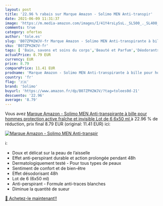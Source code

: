 ```yaml
---
layout: post
title: '22.96 % rabais sur Marque Amazon - Solimo MEN Anti-transpir'
date: 2021-06-09 11:31:37
image: 'https://m.media-amazon.com/images/I/41Y4rsLySsL._SL500_._SL400_.jpg'
comments: true
category: ofertas
author: 'tole.es'
slug: 'B07ZPH2WJV-fr Marque Amazon - Solimo MEN Anti-transpirante à bille pour...'
sku: 'B07ZPH2WJV-fr'
tags: [ 'Bain, savons et soins du corps','Beauté et Parfum','Déodorants et anti-transpirants','solimo', ]
actualPrice: 8.79 EUR
currency: EUR
price: 8.79
comparePrice: 11.41 EUR
prodname: 'Marque Amazon - Solimo MEN Anti-transpirante à bille pour hommes  protection active fraîche et invisible  Lot de 6  6x50 ml '
country: 'fr'
flag: '🇫🇷'
brand: 'Solimo'
buyurl: 'https://www.amazon.fr/dp/B07ZPH2WJV/?tag=tolees0d-21'
descuento: '22.96'
average: '8.79'
---
```


Vous avez [Marque Amazon - Solimo MEN Anti-transpirante à bille pour hommes  protection active fraîche et invisible  Lot de 6  6x50 ml ](https://www.amazon.fr/dp/B07ZPH2WJV/?tag=tolees0d-21)  à  22.96 % de réduction, prix final  8.79 EUR (original: 11.41 EUR) ici:

[![Marque Amazon - Solimo MEN Anti-transpir](https://m.media-amazon.com/images/I/41Y4rsLySsL._SL500_._SL400_.jpg)](https://www.amazon.fr/dp/B07ZPH2WJV/?tag=tolees0d-21)

ℹ️:

- Doux et délicat sur la peau de l’aisselle
- Effet anti-perspirant durable et action prolongée pendant 48h
- Dermatologiquement testé - Pour tous types de peaux
- Sentiment de confort et de bien-être
- Effet désodorisant 48h
- Lot de 6 (6x50 ml)
- Anti-perspirant - Formule anti-traces blanches
- Diminue la quantité de sueur

[🛒 Achetez-le maintenant!!](https://www.amazon.fr/dp/B07ZPH2WJV/?tag=tolees0d-21)
